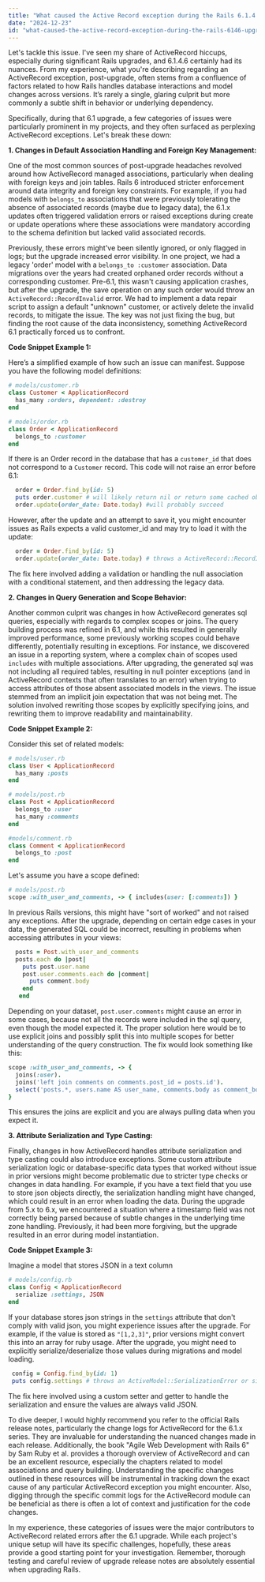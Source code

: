 ```yaml
---
title: "What caused the Active Record exception during the Rails 6.1.4.6 upgrade?"
date: "2024-12-23"
id: "what-caused-the-active-record-exception-during-the-rails-6146-upgrade"
---
```


Let's tackle this issue. I've seen my share of ActiveRecord hiccups, especially during significant Rails upgrades, and 6.1.4.6 certainly had its nuances. From my experience, what you're describing regarding an ActiveRecord exception, post-upgrade, often stems from a confluence of factors related to how Rails handles database interactions and model changes across versions. It’s rarely a single, glaring culprit but more commonly a subtle shift in behavior or underlying dependency.

Specifically, during that 6.1 upgrade, a few categories of issues were particularly prominent in my projects, and they often surfaced as perplexing ActiveRecord exceptions. Let's break these down:

**1. Changes in Default Association Handling and Foreign Key Management:**

One of the most common sources of post-upgrade headaches revolved around how ActiveRecord managed associations, particularly when dealing with foreign keys and join tables. Rails 6 introduced stricter enforcement around data integrity and foreign key constraints. For example, if you had models with `belongs_to` associations that were previously tolerating the absence of associated records (maybe due to legacy data), the 6.1.x updates often triggered validation errors or raised exceptions during create or update operations where these associations were mandatory according to the schema definition but lacked valid associated records.

Previously, these errors might've been silently ignored, or only flagged in logs; but the upgrade increased error visibility. In one project, we had a legacy 'order' model with a `belongs_to :customer` association. Data migrations over the years had created orphaned order records without a corresponding customer. Pre-6.1, this wasn't causing application crashes, but after the upgrade, the save operation on any such order would throw an `ActiveRecord::RecordInvalid` error. We had to implement a data repair script to assign a default "unknown" customer, or actively delete the invalid records, to mitigate the issue. The key was not just fixing the bug, but finding the root cause of the data inconsistency, something ActiveRecord 6.1 practically forced us to confront.

**Code Snippet Example 1:**

Here’s a simplified example of how such an issue can manifest. Suppose you have the following model definitions:

```ruby
# models/customer.rb
class Customer < ApplicationRecord
  has_many :orders, dependent: :destroy
end

# models/order.rb
class Order < ApplicationRecord
  belongs_to :customer
end
```

If there is an Order record in the database that has a `customer_id` that does not correspond to a `Customer` record. This code will not raise an error before 6.1:

```ruby
  order = Order.find_by(id: 5)
  puts order.customer # will likely return nil or return some cached object that does not exist.
  order.update(order_date: Date.today) #will probably succeed
```

However, after the update and an attempt to save it, you might encounter issues as Rails expects a valid customer_id and may try to load it with the update:

```ruby
  order = Order.find_by(id: 5)
  order.update(order_date: Date.today) # throws a ActiveRecord::RecordInvalid error because customer_id is invalid
```

The fix here involved adding a validation or handling the null association with a conditional statement, and then addressing the legacy data.

**2. Changes in Query Generation and Scope Behavior:**

Another common culprit was changes in how ActiveRecord generates sql queries, especially with regards to complex scopes or joins.  The query building process was refined in 6.1, and while this resulted in generally improved performance, some previously working scopes could behave differently, potentially resulting in exceptions.  For instance, we discovered an issue in a reporting system, where a complex chain of scopes used `includes` with multiple associations.  After upgrading, the generated sql was not including all required tables, resulting in null pointer exceptions (and in ActiveRecord contexts that often translates to an error) when trying to access attributes of those absent associated models in the views. The issue stemmed from an implicit join expectation that was not being met. The solution involved rewriting those scopes by explicitly specifying joins, and rewriting them to improve readability and maintainability.

**Code Snippet Example 2:**

Consider this set of related models:

```ruby
# models/user.rb
class User < ApplicationRecord
  has_many :posts
end

# models/post.rb
class Post < ApplicationRecord
  belongs_to :user
  has_many :comments
end

#models/comment.rb
class Comment < ApplicationRecord
  belongs_to :post
end
```

Let's assume you have a scope defined:

```ruby
# models/post.rb
scope :with_user_and_comments, -> { includes(user: [:comments]) }
```

In previous Rails versions, this might have "sort of worked" and not raised any exceptions. After the upgrade, depending on certain edge cases in your data, the generated SQL could be incorrect, resulting in problems when accessing attributes in your views:

```ruby
  posts = Post.with_user_and_comments
  posts.each do |post|
    puts post.user.name
    post.user.comments.each do |comment|
      puts comment.body
    end
   end
```

Depending on your dataset, `post.user.comments` might cause an error in some cases, because not all the records were included in the sql query, even though the model expected it. The proper solution here would be to use explicit joins and possibly split this into multiple scopes for better understanding of the query construction. The fix would look something like this:
```ruby
scope :with_user_and_comments, -> {
  joins(:user).
  joins('left join comments on comments.post_id = posts.id').
  select('posts.*, users.name AS user_name, comments.body as comment_body')
}
```

This ensures the joins are explicit and you are always pulling data when you expect it.

**3. Attribute Serialization and Type Casting:**

Finally, changes in how ActiveRecord handles attribute serialization and type casting could also introduce exceptions. Some custom attribute serialization logic or database-specific data types that worked without issue in prior versions might become problematic due to stricter type checks or changes in data handling. For example, if you have a text field that you use to store json objects directly, the serialization handling might have changed, which could result in an error when loading the data. During the upgrade from 5.x to 6.x, we encountered a situation where a timestamp field was not correctly being parsed because of subtle changes in the underlying time zone handling. Previously, it had been more forgiving, but the upgrade resulted in an error during model instantiation.

**Code Snippet Example 3:**

Imagine a model that stores JSON in a text column

```ruby
# models/config.rb
class Config < ApplicationRecord
  serialize :settings, JSON
end
```

If your database stores json strings in the `settings` attribute that don't comply with valid json, you might experience issues after the upgrade. For example, if the value is stored as `"[1,2,3]"`, prior versions might convert this into an array for ruby usage. After the upgrade, you might need to explicitly serialize/deserialize those values during migrations and model loading.

```ruby
 config = Config.find_by(id: 1)
 puts config.settings # throws an ActiveModel::SerializationError or similar
```

The fix here involved using a custom setter and getter to handle the serialization and ensure the values are always valid JSON.

To dive deeper, I would highly recommend you refer to the official Rails release notes, particularly the change logs for ActiveRecord for the 6.1.x series. They are invaluable for understanding the nuanced changes made in each release. Additionally, the book "Agile Web Development with Rails 6" by Sam Ruby et al. provides a thorough overview of ActiveRecord and can be an excellent resource, especially the chapters related to model associations and query building. Understanding the specific changes outlined in these resources will be instrumental in tracking down the exact cause of any particular ActiveRecord exception you might encounter. Also, digging through the specific commit logs for the ActiveRecord module can be beneficial as there is often a lot of context and justification for the code changes.

In my experience, these categories of issues were the major contributors to ActiveRecord related errors after the 6.1 upgrade. While each project's unique setup will have its specific challenges, hopefully, these areas provide a good starting point for your investigation. Remember, thorough testing and careful review of upgrade release notes are absolutely essential when upgrading Rails.
